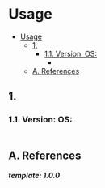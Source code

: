 # Usage

- [Usage](#usage)
  - [1.](#1)
    - [1.1. Version: OS:](#11-version-os)
      - [](#)
  - [A. References](#a-references)

## 1.

### 1.1. Version: OS:

####

```shell
```

## A. References

**_template: 1.0.0_**
